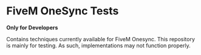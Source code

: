 # FiveM OneSync Tests

**Only for Developers**

Contains techniques currently available for FiveM Onesync. This repository is mainly for testing. As such, implementations may not function properly.
